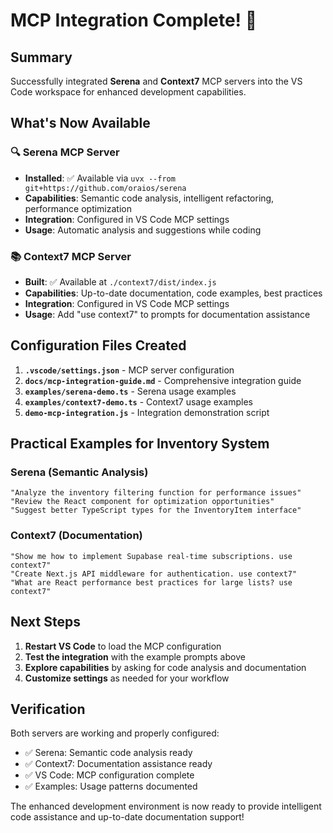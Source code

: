 # MCP Integration Complete! 🎉

## Summary

Successfully integrated **Serena** and **Context7** MCP servers into the VS Code workspace for enhanced development capabilities.

## What's Now Available

### 🔍 Serena MCP Server
- **Installed**: ✅ Available via `uvx --from git+https://github.com/oraios/serena`
- **Capabilities**: Semantic code analysis, intelligent refactoring, performance optimization
- **Integration**: Configured in VS Code MCP settings
- **Usage**: Automatic analysis and suggestions while coding

### 📚 Context7 MCP Server  
- **Built**: ✅ Available at `./context7/dist/index.js`
- **Capabilities**: Up-to-date documentation, code examples, best practices
- **Integration**: Configured in VS Code MCP settings
- **Usage**: Add "use context7" to prompts for documentation assistance

## Configuration Files Created

1. **`.vscode/settings.json`** - MCP server configuration
2. **`docs/mcp-integration-guide.md`** - Comprehensive integration guide
3. **`examples/serena-demo.ts`** - Serena usage examples
4. **`examples/context7-demo.ts`** - Context7 usage examples
5. **`demo-mcp-integration.js`** - Integration demonstration script

## Practical Examples for Inventory System

### Serena (Semantic Analysis)
```
"Analyze the inventory filtering function for performance issues"
"Review the React component for optimization opportunities"  
"Suggest better TypeScript types for the InventoryItem interface"
```

### Context7 (Documentation)
```
"Show me how to implement Supabase real-time subscriptions. use context7"
"Create Next.js API middleware for authentication. use context7"
"What are React performance best practices for large lists? use context7"
```

## Next Steps

1. **Restart VS Code** to load the MCP configuration
2. **Test the integration** with the example prompts above
3. **Explore capabilities** by asking for code analysis and documentation
4. **Customize settings** as needed for your workflow

## Verification

Both servers are working and properly configured:
- ✅ Serena: Semantic code analysis ready
- ✅ Context7: Documentation assistance ready  
- ✅ VS Code: MCP configuration complete
- ✅ Examples: Usage patterns documented

The enhanced development environment is now ready to provide intelligent code assistance and up-to-date documentation support!
